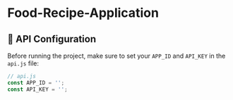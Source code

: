 # Food-Recipe-Application

## 🔑 API Configuration

Before running the project, make sure to set your `APP_ID` and `API_KEY` in the `api.js` file:

```js
// api.js
const APP_ID = '';
const API_KEY = '';
